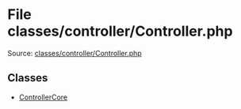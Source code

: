 File classes/controller/Controller.php
=========

Source: [classes/controller/Controller.php](https://github.com/PrestaShop/PrestaShop/blob/1.5.3.0/classes/controller/Controller.php)


Classes
-------

* [ControllerCore](class.ControllerCore.md)

